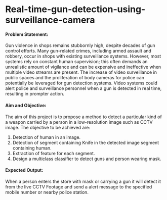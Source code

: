 # Real-time-gun-detection-using-surveillance-camera
#### Problem Statement: 
Gun violence in shops remains stubbornly high, despite decades of gun control efforts. Many gun-related crimes, including armed assault and robbery, occur in shops with existing surveillance systems. However, most systems rely on constant human supervision; this often demands an unrealistic amount of vigilance and can be expensive and ineffective when multiple video streams are present. The increase of video surveillance in public spaces and the proliferation of body cameras for police can potentially be leveraged for gun detection systems. Video systems could alert police and surveillance personnel when a gun is detected in real time, resulting in prompter action.

#### Aim and Objective: 
The aim of this project is to propose a method to detect a particular kind of a weapon carried by a person in a low-resolution image such as CCTV image. The objective to be achieved are: 
1. Detection of human in an image.
2. Detection of segment containing Knife in the detected image segment containing human.
3. Extraction of feature for each segment. 
4. Design a multiclass classifier to detect guns and person wearing mask.

#### Expected Output: 
When a person enters the store with mask or carrying a gun it will detect it from the live CCTV Footage and send a alert message to the specified mobile number or nearby police station. 
 
